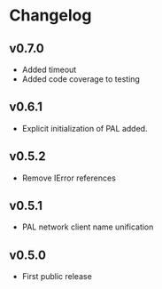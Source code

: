 # Changelog

## v0.7.0

* Added timeout
* Added code coverage to testing

## v0.6.1

* Explicit initialization of PAL added.

## v0.5.2

* Remove IError references

## v0.5.1

* PAL network client name unification

## v0.5.0

* First public release